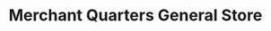 ---
title: "Merchant Quarters General Store"
url: /victoria/merchant-quarters-general-store/
shop: Kleidung
---